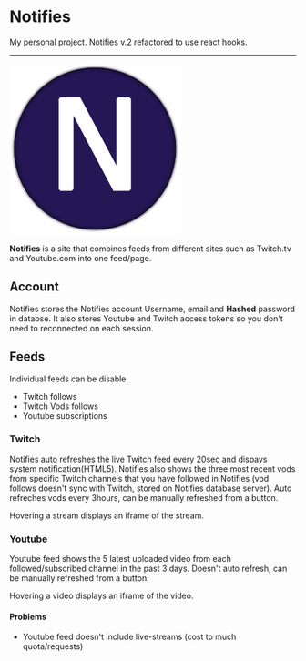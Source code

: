 # Notifies

My personal project.
Notifies v.2 refactored to use react hooks.

---

<img src="/public/icons/v2/logo-4k.png" alt="Logo" width="300" />

**Notifies** is a site that combines feeds from different sites such as Twitch.tv and Youtube.com into one feed/page.

## Account

Notifies stores the Notifies account Username, email and **Hashed** password in databse. It also stores Youtube and Twitch access tokens so you don't need to reconnected on each session.

## Feeds

Individual feeds can be disable.

- Twitch follows
- Twitch Vods follows
- Youtube subscriptions

### Twitch

Notifies auto refreshes the live Twitch feed every 20sec and dispays system notification(HTML5). Notifies also shows the three most recent vods from specific Twitch channels that you have followed in Notifies (vod follows doesn't sync with Twitch, stored on Notifies database server). Auto refreches vods every 3hours, can be manually refreshed from a button.

Hovering a stream displays an iframe of the stream.

### Youtube

Youtube feed shows the 5 latest uploaded video from each followed/subscribed channel in the past 3 days. Doesn't auto refresh, can be manually refreshed from a button.

Hovering a video displays an iframe of the video.

#### Problems

- Youtube feed doesn't include live-streams (cost to much quota/requests)
